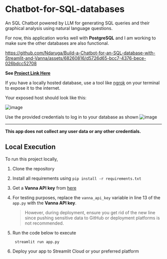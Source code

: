 # Chatbot-for-SQL-databases
An SQL Chatbot powered by LLM for generating SQL queries and their graphical analysis using natural language questions.


For now, this application works well with **PostgreSQL** and I am working to make sure the other databases are also functional.

https://github.com/Ndaruga/Build-a-Chatbot-for-an-SQL-database-with-Streamlit-and-Vanna/assets/68260816/d5726d65-bcc7-4376-bece-026bdcc52708

**See [Project Link Here](https://chatbot-for-sql-databases.streamlit.app/)**



If you have a locally hosted database, use a tool like [ngrok](https://ngrok.com) on your terminal to expose it to the internet.

Your exposed host should look like this:

![image](https://github.com/Ndaruga/Chatbot-for-SQL-databases/assets/68260816/07874a8f-86a7-40f5-adbc-afb7a711aa3a)



Use the provided credentials to log in to your database as shown
![image](https://github.com/Ndaruga/Chatbot-for-SQL-databases/assets/68260816/54546284-e693-4e14-9b18-68462c824455)


---

**This app does not collect any user data or any other credentials.**


## Local Execution
To run this project locally, 
  1. Clone the repository
  2. Install all requirements using
    ```
     pip install -r requirements.txt
    ```
  3. Get a **Vanna API key** from [here](https://vanna.ai/)
  4. For testing purposes, replace the `vanna_api_key` variable in line 13 of the `app.py` with the **Vanna API key**.
      > However, during deployment, ensure you get rid of the new line since pushing sensitive data to GitHub or deployment platforms is not recommended.

  5. Run the code below to execute
     ```
      streamlit run app.py
      ```
  6. Deploy your app to Streamlit Cloud or your preferred platform
